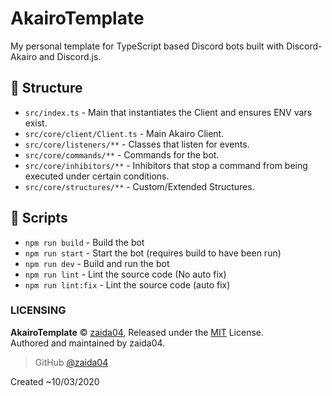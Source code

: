 # AkairoTemplate

My personal template for TypeScript based Discord bots built with Discord-Akairo and Discord.js.

## 🏢 Structure

-   `src/index.ts` - Main that instantiates the Client and ensures ENV vars exist.
-   `src/core/client/Client.ts` - Main Akairo Client.
-   `src/core/listeners/**` - Classes that listen for events.
-   `src/core/commands/**` - Commands for the bot.
-   `src/core/inhibitors/**` - Inhibitors that stop a command from being executed under certain conditions.
-   `src/core/structures/**` - Custom/Extended Structures.

## 📜 Scripts

-   `npm run build` - Build the bot
-   `npm run start` - Start the bot (requires build to have been run)
-   `npm run dev` - Build and run the bot
-   `npm run lint` - Lint the source code (No auto fix)
-   `npm run lint:fix` - Lint the source code (auto fix)

### LICENSING

**AkairoTemplate** © [zaida04](https://github.com/zaida04), Released under the
[MIT](https://github.com/zaida04/AkairoTemplate/blob/master/LICENSE) License.  
Authored and maintained by zaida04.

> GitHub [@zaida04](https://github.com/zaida04)

Created ~10/03/2020
